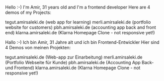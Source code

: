 Hello :-) I'm Amir, 31 years old and I'm a frontend developer Here are 4 demos of my Projects:

tegut.amirsaleki.de (web app for learning) merli.amirsaleki.de (portfolio website for customers) pbh.amirsaleki.de (accounting app back and front end) klarna.amirsaleki.de (Klarna Homepage Clone - not responsive yet!)

Hallo :-) Ich bin Amir, 31 Jahre alt und ich bin Frontend-Entwickler Hier sind 4 Demos von meinen Projekten:

tegut.amirsaleki.de (Web-app zur Einarbeitung) merli.amirsaleki.de (Portfolio Webseite für Kunde) pbh.amirsaleki.de (Accounting App Back- und Frontend) klarna.amirsaleki.de (Klarna Homepage Clone - not responsive yet!)
